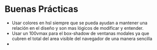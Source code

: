 # Buenas Prácticas
- Usar colores en hsl siempre que se pueda ayudan a mantener una relación en el diseño y son mas lógicos de modificar y entender.
- Usar un 100vmax para el box-shadow de ventanas modales ya que cubren el total del area visible del navegador de una manera sencilla
- 
